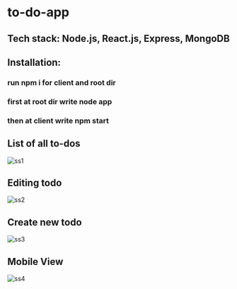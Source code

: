 # to-do-app

## Tech stack: Node.js, React.js, Express, MongoDB


## Installation:
### run npm i for client and root dir
### first at root dir write node app  
### then at client write npm start 

## List of all to-dos
![ss1](https://github.com/Priyanshu475/to-do-app/assets/96469123/cd1a65e8-0985-47bb-8070-58bac7ac395f)


## Editing todo
![ss2](https://github.com/Priyanshu475/to-do-app/assets/96469123/67054ebb-d2e6-431d-bffe-5adc8cfd9fb8)


## Create new todo
![ss3](https://github.com/Priyanshu475/to-do-app/assets/96469123/0a5815d9-e233-43c8-97e5-7c18afb38929)


## Mobile View
![ss4](https://github.com/Priyanshu475/to-do-app/assets/96469123/53489032-40a7-4977-9095-0059a942f3a5)
